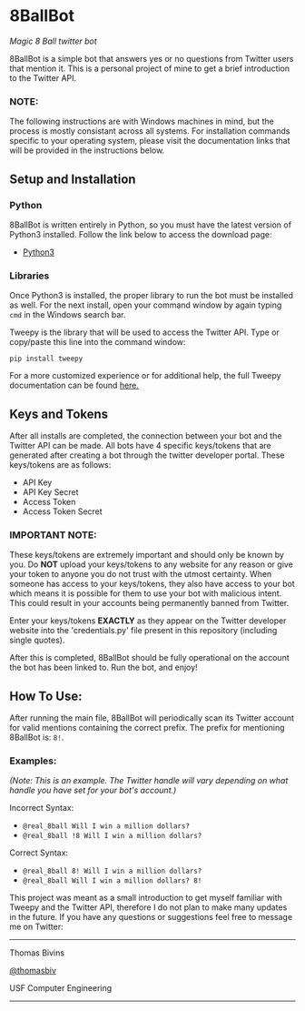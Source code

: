 # 8BallBot
*Magic 8 Ball twitter bot*


8BallBot is a simple bot that answers yes or no questions from Twitter users that mention it.
This is a personal project of mine to get a brief introduction to the Twitter API.

### NOTE:

The following instructions are with Windows machines in mind, but the process is mostly consistant across all systems. For installation commands specific to your operating system, please visit the documentation links that will be provided in the instructions below.

## Setup and Installation

### Python

8BallBot is written entirely in Python, so you must have the latest version of Python3 installed. Follow the link below to access the download page:
* [Python3](https://www.python.org/downloads/)

### Libraries

Once Python3 is installed, the proper library to run the bot must be installed as well. For the next install, open your command window by again typing ```cmd``` in the Windows search bar. 

Tweepy is the library that will be used to access the Twitter API. Type or copy/paste this line into the command window:

```
pip install tweepy
```

For a more customized experience or for additional help, the full Tweepy documentation can be found [here.](https://docs.tweepy.org/en/stable/index.html)

## Keys and Tokens

After all installs are completed, the connection between your bot and the Twitter API can be made. All bots have 4 specific keys/tokens that are generated after creating a bot through the twitter developer portal. These keys/tokens are as follows:
* API Key
* API Key Secret
* Access Token
* Access Token Secret

### IMPORTANT NOTE:

These keys/tokens are extremely important and should only be known by you. Do **NOT** upload your keys/tokens to any website for any reason or give your token to anyone you do not trust with the utmost certainty. When someone has access to your keys/tokens, they also have access to your bot which means it is possible for them to use your bot with malicious intent. This could result in your accounts being permanently banned from Twitter.

Enter your keys/tokens **EXACTLY** as they appear on the Twitter developer website into the 'credentials.py' file present in this repository (including single quotes).

After this is completed, 8BallBot should be fully operational on the account the bot has been linked to. Run the bot, and enjoy!

## How To Use:

After running the main file, 8BallBot will periodically scan its Twitter account for valid mentions containing the correct prefix.
The prefix for mentioning 8BallBot is: ```8!```.

### Examples:
*(Note: This is an example. The Twitter handle will vary depending on what handle you have set for your bot's account.)*

Incorrect Syntax:
* ```@real_8ball Will I win a million dollars?```
* ```@real_8ball !8 Will I win a million dollars?```

Correct Syntax:
* ```@real_8ball 8! Will I win a million dollars?```
* ```@real_8ball Will I win a million dollars? 8!```


This project was meant as a small introduction to get myself familiar with Tweepy and the Twitter API, therefore I do not plan to make many updates in the future. If you have any questions or suggestions feel free to message me on Twitter:

---------------------------

Thomas Bivins

[@thomasbiv](https://twitter.com/thomasbiv)

USF Computer Engineering

---------------------------
